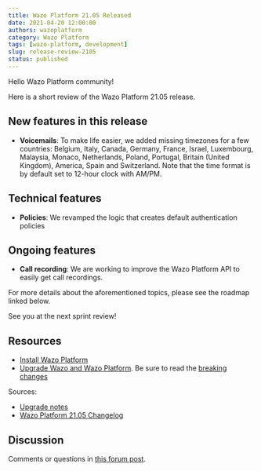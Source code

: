 ```yaml
---
title: Wazo Platform 21.05 Released
date: 2021-04-20 12:00:00
authors: wazoplatform
category: Wazo Platform
tags: [wazo-platform, development]
slug: release-review-2105
status: published
---
```


Hello Wazo Platform community!

Here is a short review of the Wazo Platform 21.05 release.

## New features in this release

- **Voicemails**: To make life easier, we added missing timezones for a few countries: Belgium, Italy, Canada, Germany, France, Israel, Luxembourg, Malaysia, Monaco, Netherlands, Poland, Portugal, Britain (United Kingdom), America, Spain and Switzerland. Note that the time format is by default set to 12-hour clock with AM/PM.

## Technical features

- **Policies**: We revamped the logic that creates default authentication policies

## Ongoing features

- **Call recording**: We are working to improve the Wazo Platform API to easily get call recordings.

For more details about the aforementioned topics, please see the roadmap linked below.

See you at the next sprint review!

<!-- truncate -->

## Resources

- [Install Wazo Platform](https://wazo-platform.org/use-cases)
- [Upgrade Wazo and Wazo Platform](/uc-doc/upgrade/). Be sure to read the [breaking changes](/uc-doc/upgrade/upgrade_notes#21-05)

Sources:

- [Upgrade notes](/uc-doc/upgrade/upgrade_notes#21-05)
- [Wazo Platform 21.05 Changelog](https://wazo-dev.atlassian.net/issues/?jql=project%3DWAZO%20AND%20fixVersion%3D21.05)

## Discussion

Comments or questions in [this forum post](https://wazo-platform.discourse.group/t/blog-wazo-platform-21-05-released).
